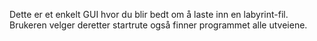 Dette er et enkelt GUI hvor du blir bedt om å laste inn en labyrint-fil. 
Brukeren velger deretter startrute også finner programmet alle utveiene. 
